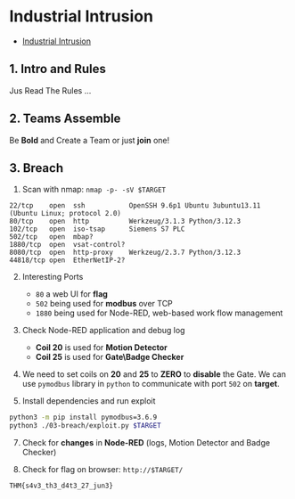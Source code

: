 # Industrial Intrusion

* [Industrial Intrusion](https://tryhackme.com/room/industrial-intrusion)

## 1. Intro and Rules

Jus Read The Rules ...

## 2. Teams Assemble

Be **Bold** and Create a Team or just **join** one!

## 3. Breach

1. Scan with nmap: `nmap -p- -sV $TARGET`
```
22/tcp    open  ssh           OpenSSH 9.6p1 Ubuntu 3ubuntu13.11 (Ubuntu Linux; protocol 2.0)
80/tcp    open  http          Werkzeug/3.1.3 Python/3.12.3
102/tcp   open  iso-tsap      Siemens S7 PLC
502/tcp   open  mbap?
1880/tcp  open  vsat-control?
8080/tcp  open  http-proxy    Werkzeug/2.3.7 Python/3.12.3
44818/tcp open  EtherNetIP-2?
```
2. Interesting Ports
    * `80` a web UI for **flag**
    * `502` being used for **modbus** over TCP
    * `1880` being used for Node-RED, web-based work flow management

3. Check Node-RED application and debug log
    * **Coil 20** is used for **Motion Detector**
    * **Coil 25** is used for **Gate\Badge Checker**

4. We need to set coils on **20** and **25** to **ZERO** to **disable** the Gate. We can use `pymodbus` library in `python` to communicate with port `502` on **target**.

5. Install dependencies and run exploit
```sh
python3 -m pip install pymodbus=3.6.9
python3 ./03-breach/exploit.py $TARGET
```

7. Check for **changes** in **Node-RED** (logs, Motion Detector and Badge Checker)

6. Check for flag on browser: `http://$TARGET/`
```
THM{s4v3_th3_d4t3_27_jun3}
```

